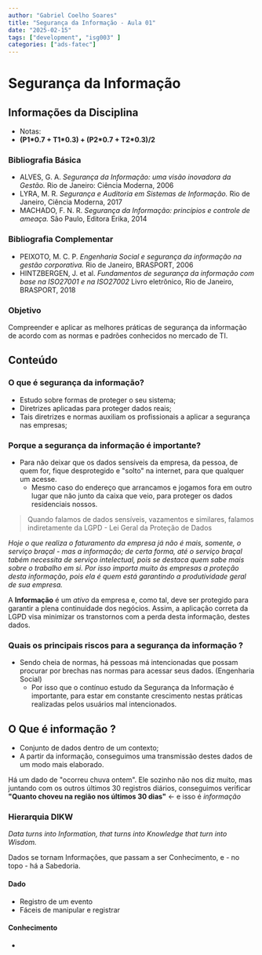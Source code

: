 ```yaml
---
author: "Gabriel Coelho Soares"
title: "Segurança da Informação - Aula 01"
date: "2025-02-15"
tags: ["development", "isg003" ]
categories: ["ads-fatec"]
---
```

# Segurança da Informação

## Informações da Disciplina

- Notas:
- **(P1\*0.7 + T1\*0.3) + (P2\*0.7 + T2\*0.3)/2**

### Bibliografia Básica

- ALVES, G. A. *Segurança da Informação: uma visão
inovadora da Gestão.* Rio de Janeiro: Ciência Moderna,
2006
- LYRA, M. R. *Segurança e Auditoria em Sistemas de
Informação.* Rio de Janeiro, Ciência Moderna, 2017
- MACHADO, F. N. R. *Segurança da Informação:
princípios e controle de ameaça.* São Paulo, Editora
Erika, 2014

### Bibliografia Complementar

- PEIXOTO, M. C. P. *Engenharia Social e segurança da
informação na gestão corporativa.* Rio de Janeiro,
BRASPORT, 2006
- HINTZBERGEN, J. et al. *Fundamentos de segurança
da informação com base na ISO27001 e na ISO27002*
Livro eletrônico, Rio de Janeiro, BRASPORT, 2018

### Objetivo

Compreender e aplicar as melhores práticas de
segurança da informação de acordo com as normas e
padrões conhecidos no mercado de TI.

## Conteúdo

### O que é segurança da informação?

- Estudo sobre formas de proteger o seu sistema;
- Diretrizes aplicadas para proteger dados reais;
- Tais diretrizes e normas auxiliam os profissionais
a aplicar a segurança nas empresas;

### Porque a segurança da informação é importante?

- Para não deixar que os dados sensíveis da empresa,
da pessoa, de quem for, fique desprotegido e "solto"
na internet, para que qualquer um acesse.
  - Mesmo caso do endereço que arrancamos e jogamos fora
  em outro lugar que não junto da caixa que veio, para
  proteger os dados residenciais nossos.

> Quando falamos de dados sensíveis, vazamentos e
similares, falamos indiretamente da LGPD - Lei Geral
da Proteção de Dados

*Hoje o que realiza o faturamento da empresa já não
é mais, somente, o serviço braçal - mas a informação;
de certa forma, até o serviço braçal tabém necessita
de serviço intelectual, pois se destaca quem sabe mais
sobre o trabalho em si. Por isso importa muito às
empresas a proteção desta informação, pois ela é quem
está garantindo a produtividade geral de sua empresa.*

A **Informação** é um *ativo* da empresa e, como tal,
deve ser protegido para garantir a plena continuidade
dos negócios. Assim, a aplicação correta da LGPD visa
minimizar os transtornos com a perda desta informação,
destes dados.

### Quais os principais riscos para a segurança da informação ?

- Sendo cheia de normas, há pessoas má intencionadas que
possam procurar por brechas nas normas para acessar seus
dados. (Engenharia Social)
  - Por isso que o contínuo estudo da Segurança da
  Informação é importante, para estar em constante
  crescimento nestas práticas realizadas pelos usuários
  mal intencionados.

## O Que é informação ?

- Conjunto de dados dentro de um contexto;
- A partir da informação, conseguimos uma transmissão
destes dados de um modo mais elaborado.

Há um dado de "ocorreu chuva ontem". Ele sozinho não nos
diz muito, mas juntando com os outros últimos 30 registros
diários, conseguimos verificar **"Quanto choveu na
região nos últimos 30 dias"** <- e isso é *informação*  

### Hierarquia DIKW

*Data turns into Information, that turns into Knowledge
that turn into Wisdom.*

Dados se tornam Informações, que passam a ser
Conhecimento, e - no topo - há a Sabedoria.

#### Dado

- Registro de um evento
- Fáceis de manipular e registrar

#### Conhecimento

-
